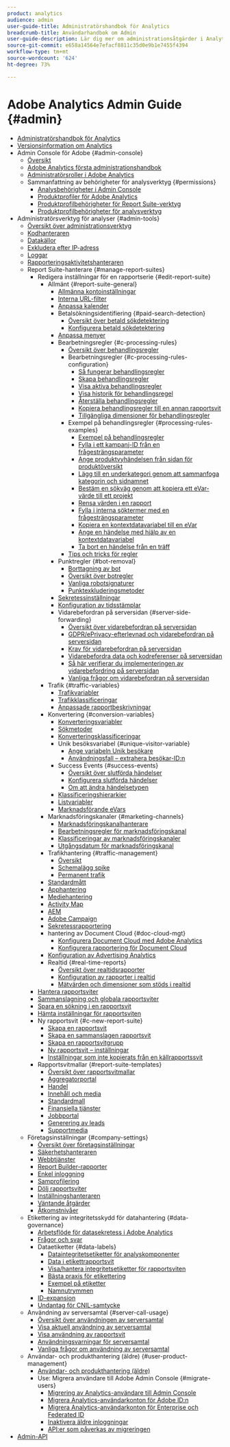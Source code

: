 ```yaml
---
product: analytics
audience: admin
user-guide-title: Administratörshandbok för Analytics
breadcrumb-title: Användarhandbok om Admin
user-guide-description: Lär dig mer om administrationsåtgärder i Analytics, som att hantera användare och produkter i Experience Cloud Admin Console, konfigurera rapportsviter med mera.
source-git-commit: e658a14564e7efacf8811c35d0e9b1e7455f4394
workflow-type: tm+mt
source-wordcount: '624'
ht-degree: 73%

---
```



# Adobe Analytics Admin Guide {#admin}

+ [Administratörshandbok för Analytics](home.md)
+ [Versionsinformation om Analytics](https://experienceleague.adobe.com/docs/analytics/release-notes/latest.html)
+ Admin Console för Adobe {#admin-console}
   + [Översikt](admin-console/home.md)
   + [Adobe Analytics första administrationshandbok](admin-console/first-admin-guide.md)
   + [Administratörsroller i Adobe Analytics](admin-console/admin-roles-in-analytics.md)
   + Sammanfattning av behörigheter för analysverktyg {#permissions}
      + [Analysbehörigheter i Admin Console](admin-console/permissions/summary-tables.md)
      + [Produktprofiler för Adobe Analytics](admin-console/permissions/product-profile.md)
      + [Produktprofilbehörigheter för Report Suite-verktyg](admin-console/permissions/report-suite-tools.md)
      + [Produktprofilbehörigheter för analysverktyg](admin-console/permissions/analytics-tools.md)
+ Administratörsverktyg för analyser {#admin-tools}
   + [Översikt över administrationsverktyg](admin/c-admin-tools.md)
   + [Kodhanteraren](admin/code-manager-admin.md)
   + [Datakällor](admin/data-sources.md)
   + [Exkludera efter IP-adress](admin/exclude-ip.md)
   + [Loggar](admin/logs.md)
   + [Rapporteringsaktivitetshanteraren](admin/reporting-activity.md)
   + Report Suite-hanterare {#manage-report-suites}
      + Redigera inställningar för en rapportserie {#edit-report-suite}
         + Allmänt {#report-suite-general}
            + [Allmänna kontoinställningar](admin/c-manage-report-suites/c-edit-report-suites/general/general-acct-settings-admin.md)
            + [Interna URL-filter](admin/c-manage-report-suites/c-edit-report-suites/general/internal-url-filter-admin.md)
            + [Anpassa kalender](admin/c-manage-report-suites/c-edit-report-suites/general/custom-calendar.md)
            + Betalsökningsidentifiering {#paid-search-detection}
               + [Översikt över betald sökdetektering](admin/c-manage-report-suites/c-edit-report-suites/general/paid-search-detection/paid-search-detection.md)
               + [Konfigurera betald sökdetektering](admin/c-manage-report-suites/c-edit-report-suites/general/paid-search-detection/t-paid-search-detection.md)
            + [Anpassa menyer](admin/c-manage-report-suites/c-edit-report-suites/general/customize-menus.md)
            + Bearbetningsregler {#c-processing-rules}
               + [Översikt över behandlingsregler](admin/c-manage-report-suites/c-edit-report-suites/general/c-processing-rules/processing-rules.md)
               + Bearbetningsregler {#c-processing-rules-configuration}
                  + [Så fungerar behandlingsregler](admin/c-manage-report-suites/c-edit-report-suites/general/c-processing-rules/c-processing-rules-configuration/processing-rules-about.md)
                  + [Skapa behandlingsregler](admin/c-manage-report-suites/c-edit-report-suites/general/c-processing-rules/c-processing-rules-configuration/t-processing-rules.md)
                  + [Visa aktiva behandlingsregler](admin/c-manage-report-suites/c-edit-report-suites/general/c-processing-rules/c-processing-rules-configuration/t-processing-rules-view.md)
                  + [Visa historik för behandlingsregel](admin/c-manage-report-suites/c-edit-report-suites/general/c-processing-rules/c-processing-rules-configuration/t-processing-rule-view-history.md)
                  + [Återställa behandlingsregler](admin/c-manage-report-suites/c-edit-report-suites/general/c-processing-rules/c-processing-rules-configuration/t-processing-rules-restore.md)
                  + [Kopiera behandlingsregler till en annan rapportsvit](admin/c-manage-report-suites/c-edit-report-suites/general/c-processing-rules/c-processing-rules-configuration/t-processing-rules-copy-to-rs.md)
                  + [Tillgängliga dimensioner för behandlingsregler](admin/c-manage-report-suites/c-edit-report-suites/general/c-processing-rules/processing-rule-dimensions.md)
               + Exempel på behandlingsregler {#processing-rules-examples}
                  + [Exempel på behandlingsregler](admin/c-manage-report-suites/c-edit-report-suites/general/c-processing-rules/processing-rules-examples/processing-rules-examples.md)
                  + [Fylla i ett kampanj-ID från en frågesträngsparameter](admin/c-manage-report-suites/c-edit-report-suites/general/c-processing-rules/processing-rules-examples/processing-rules-populate-campaign-id.md)
                  + [Ange produktvyhändelsen från sidan för produktöversikt](admin/c-manage-report-suites/c-edit-report-suites/general/c-processing-rules/processing-rules-examples/setting-the-product-view-event.md)
                  + [Lägg till en underkategori genom att sammanfoga kategorin och sidnamnet](admin/c-manage-report-suites/c-edit-report-suites/general/c-processing-rules/processing-rules-examples/subcategory-concatenating.md)
                  + [Bestäm en sökväg genom att kopiera ett eVar-värde till ett projekt](admin/c-manage-report-suites/c-edit-report-suites/general/c-processing-rules/processing-rules-examples/processing-rules-determining-path.md)
                  + [Rensa värden i en rapport](admin/c-manage-report-suites/c-edit-report-suites/general/c-processing-rules/processing-rules-examples/clean-up-values-in-a-report.md)
                  + [Fylla i interna söktermer med en frågesträngsparameter](admin/c-manage-report-suites/c-edit-report-suites/general/c-processing-rules/processing-rules-examples/processing-rules-populating-internal-search.md)
                  + [Kopiera en kontextdatavariabel till en eVar](admin/c-manage-report-suites/c-edit-report-suites/general/c-processing-rules/processing-rules-examples/processing-rules-copy-context-data.md)
                  + [Ange en händelse med hjälp av en kontextdatavariabel](admin/c-manage-report-suites/c-edit-report-suites/general/c-processing-rules/processing-rules-examples/processing-rules-copy-context-data-event.md)
                  + [Ta bort en händelse från en träff](admin/c-manage-report-suites/c-edit-report-suites/general/c-processing-rules/processing-rules-examples/processing-rules-remove-event.md)
               + [Tips och tricks för regler](admin/c-manage-report-suites/c-edit-report-suites/general/c-processing-rules/processing-rules-tips.md)
            + Punktregler {#bot-removal}
               + [Borttagning av bot](admin/c-manage-report-suites/c-edit-report-suites/general/bot-removal/bot-removal.md)
               + [Översikt över botregler](admin/c-manage-report-suites/c-edit-report-suites/general/bot-removal/bot-rules.md)
               + [Vanliga robotsignaturer](admin/c-manage-report-suites/c-edit-report-suites/general/bot-removal/bot-signatures.md)
               + [Punktexkluderingsmetoder](admin/c-manage-report-suites/c-edit-report-suites/general/bot-removal/bot-exclusion-methods.md)
            + [Sekretessinställningar](admin/c-manage-report-suites/c-edit-report-suites/general/privacy-settings.md)
            + [Konfiguration av tidsstämplar](admin/c-manage-report-suites/c-edit-report-suites/general/timestamp-optional.md)
            + Vidarebefordran på serversidan {#server-side-forwarding}
               + [Översikt över vidarebefordran på serversidan](admin/c-manage-report-suites/c-edit-report-suites/general/c-server-side-forwarding/ssf.md)
               + [GDPR/ePrivacy-efterlevnad och vidarebefordran på serversidan](admin/c-manage-report-suites/c-edit-report-suites/general/c-server-side-forwarding/ssf-gdpr.md)
               + [Krav för vidarebefordran på serversidan](admin/c-manage-report-suites/c-edit-report-suites/general/c-server-side-forwarding/ssf-requirements.md)
               + [Vidarebefordra data och kodreferenser på serversidan](admin/c-manage-report-suites/c-edit-report-suites/general/c-server-side-forwarding/ssf-reference.md)
               + [Så här verifierar du implementeringen av vidarebefordring på serversidan](admin/c-manage-report-suites/c-edit-report-suites/general/c-server-side-forwarding/ssf-verify.md)
               + [Vanliga frågor om vidarebefordran på serversidan](admin/c-manage-report-suites/c-edit-report-suites/general/c-server-side-forwarding/ssf-faq.md)
         + Trafik {#traffic-variables}
            + [Trafikvariabler](admin/c-manage-report-suites/c-edit-report-suites/c-traffic-variables/traffic-var.md)
            + [Trafikklassificeringar](admin/c-manage-report-suites/c-edit-report-suites/c-traffic-variables/traffic-classifications.md)
            + [Anpassade rapportbeskrivningar](admin/c-manage-report-suites/c-edit-report-suites/c-traffic-variables/custom-desc-admin.md)
         + Konvertering {#conversion-variables}
            + [Konverteringsvariabler](admin/c-manage-report-suites/c-edit-report-suites/conversion-var-admin/conversion-var-admin.md)
            + [Sökmetoder](admin/c-manage-report-suites/c-edit-report-suites/conversion-var-admin/finding-methods.md)
            + [Konverteringsklassificeringar](admin/c-manage-report-suites/c-edit-report-suites/conversion-var-admin/conversion-classifications.md)
            + Unik besöksvariabel {#unique-visitor-variable}
               + [Ange variabeln Unik besökare](admin/c-manage-report-suites/c-edit-report-suites/conversion-var-admin/unique-visitor-variable-admin/t-unique-visitor-variable.md)
               + [Användningsfall – extrahera besökar-ID:n](admin/c-manage-report-suites/c-edit-report-suites/conversion-var-admin/unique-visitor-variable-admin/extract-visitorids-usecase.md)
            + Success Events {#success-events}
               + [Översikt över slutförda händelser](admin/c-manage-report-suites/c-edit-report-suites/conversion-var-admin/c-success-events/success-event.md)
               + [Konfigurera slutförda händelser](admin/c-manage-report-suites/c-edit-report-suites/conversion-var-admin/c-success-events/t-success-events.md)
               + [Om att ändra händelsetypen](admin/c-manage-report-suites/c-edit-report-suites/conversion-var-admin/c-success-events/event-type.md)
            + [Klassificeringshierarkier](admin/c-manage-report-suites/c-edit-report-suites/conversion-var-admin/classification-hierarchies.md)
            + [Listvariabler](admin/c-manage-report-suites/c-edit-report-suites/conversion-var-admin/list-var-admin.md)
            + [Marknadsförande eVars](admin/c-manage-report-suites/c-edit-report-suites/conversion-var-admin/merchandising-evars.md)
         + Marknadsföringskanaler {#marketing-channels}
            + [Marknadsföringskanalhanterare](admin/c-manage-report-suites/c-edit-report-suites/marketing-channels/c-channels.md)
            + [Bearbetningsregler för marknadsföringskanal](admin/c-manage-report-suites/c-edit-report-suites/marketing-channels/c-rules.md)
            + [Klassificeringar av marknadsföringskanaler](admin/c-manage-report-suites/c-edit-report-suites/marketing-channels/classifications-mchannel.md)
            + [Utgångsdatum för marknadsföringskanal](admin/c-manage-report-suites/c-edit-report-suites/marketing-channels/visitor-engagement.md)
         + Trafikhantering {#traffic-management}
            + [Översikt](admin/c-manage-report-suites/c-edit-report-suites/c-traffic-management/traffic-management.md)
            + [Schemalägg spike](admin/c-manage-report-suites/c-edit-report-suites/c-traffic-management/t-traffic-schedule-spike.md)
            + [Permanent trafik](admin/c-manage-report-suites/c-edit-report-suites/c-traffic-management/t-traffic-permanent.md)
         + [Standardmått](admin/c-manage-report-suites/c-edit-report-suites/default-metrics.md)
         + [Apphantering](admin/c-manage-report-suites/c-edit-report-suites/mobile-management.md)
         + [Mediehantering](admin/c-manage-report-suites/c-edit-report-suites/media-management.md)
         + [Activity Map](admin/c-manage-report-suites/c-edit-report-suites/activity-map.md)
         + [AEM](admin/c-manage-report-suites/c-edit-report-suites/adobe-experience-manager.md)
         + [Adobe Campaign](admin/c-manage-report-suites/c-edit-report-suites/adobe-campaign.md)
         + [Sekretessrapportering](admin/c-manage-report-suites/c-edit-report-suites/privacy-reporting.md)
         + hantering av Document Cloud {#doc-cloud-mgt}
            + [Konfigurera Document Cloud med Adobe Analytics](admin/c-manage-report-suites/c-edit-report-suites/document-cloud-mgt.md)
            + [Konfigurera rapportering för Document Cloud](admin/c-manage-report-suites/c-edit-report-suites/document-cloud-config.md)
         + [Konfiguration av Advertising Analytics](admin/c-manage-report-suites/c-edit-report-suites/advertising-analytics-config.md)
         + Realtid {#real-time-reports}
            + [Översikt över realtidsrapporter](admin/c-manage-report-suites/c-edit-report-suites/realtime/realtime.md)
            + [Konfiguration av rapporter i realtid](admin/c-manage-report-suites/c-edit-report-suites/realtime/t-realtime-admin.md)
            + [Mätvärden och dimensioner som stöds i realtid](admin/c-manage-report-suites/c-edit-report-suites/realtime/realtime-metrics.md)
      + [Hantera rapportsviter](admin/c-manage-report-suites/report-suites-admin.md)
      + [Sammanslagning och globala rapportsviter](admin/c-manage-report-suites/rollup-report-suite.md)
      + [Spara en sökning i en rapportsvit](admin/c-manage-report-suites/t-report-suite-saved-search.md)
      + [Hämta inställningar för rapportsviten](admin/c-manage-report-suites/t-download-rs-settings.md)
      + Ny rapportsvit {#c-new-report-suite}
         + [Skapa en rapportsvit](admin/c-manage-report-suites/c-new-report-suite/t-create-a-report-suite.md)
         + [Skapa en sammanslagen rapportsvit](admin/c-manage-report-suites/c-new-report-suite/t-rollups.md)
         + [Skapa en rapportsvitgrupp](admin/c-manage-report-suites/c-new-report-suite/t-create-rs-group.md)
         + [Ny rapportsvit – inställningar](admin/c-manage-report-suites/c-new-report-suite/new-report-suite.md)
         + [Inställningar som inte kopierats från en källrapportssvit](admin/c-manage-report-suites/c-new-report-suite/settings-not-copied-from-rs.md)
      + Rapportsvitmallar {#report-suite-templates}
         + [Översikt över rapportsvitmallar](admin/c-manage-report-suites/c-report-suite-templates/report-suite-templates.md)
         + [Aggregatorportal](admin/c-manage-report-suites/c-report-suite-templates/aggregator-portal.md)
         + [Handel](admin/c-manage-report-suites/c-report-suite-templates/commerce-admin.md)
         + [Innehåll och media](admin/c-manage-report-suites/c-report-suite-templates/content-media.md)
         + [Standardmall](admin/c-manage-report-suites/c-report-suite-templates/default-rs-template.md)
         + [Finansiella tjänster](admin/c-manage-report-suites/c-report-suite-templates/financial-services.md)
         + [Jobbportal](admin/c-manage-report-suites/c-report-suite-templates/job-portal.md)
         + [Generering av leads](admin/c-manage-report-suites/c-report-suite-templates/lead-generation.md)
         + [Supportmedia](admin/c-manage-report-suites/c-report-suite-templates/support-media.md)
   + Företagsinställningar {#company-settings}
      + [Översikt över företagsinställningar](admin/company/c-company-settings.md)
      + [Säkerhetshanteraren](admin/company/security-manager.md)
      + [Webbtjänster](admin/company/web-services-admin.md)
      + [Report Builder-rapporter](admin/company/report-builder-reports-admin.md)
      + [Enkel inloggning](admin/company/single-signon-admin.md)
      + [Samprofilering](admin/company/co-branding-admin.md)
      + [Dölj rapportsviter](admin/company/c-hide-report-suites.md)
      + [Inställningshanteraren](admin/company/preferences-manager.md)
      + [Väntande åtgärder](admin/company/pending-actions-admin.md)
      + [Åtkomstnivåer](admin/company/feature-access-levels.md)
   + Etikettering av integritetsskydd för datahantering {#data-governance}
      + [Arbetsflöde för datasekretess i Adobe Analytics](admin/c-data-governance/an-gdpr-workflow.md)
      + [Frågor och svar](admin/c-data-governance/gdpr-faq.md)
      + Dataetiketter {#data-labels}
         + [Dataintegritetsetiketter för analyskomponenter](admin/c-data-governance/data-labeling/gdpr-labels.md)
         + [Data i etikettrapportsvit](admin/c-data-governance/data-labeling/gdpr-setup-reportsuite.md)
         + [Visa/hantera integritetsetiketter för rapportsviten](admin/c-data-governance/data-labeling/gdpr-view-settings.md)
         + [Bästa praxis för etikettering](admin/c-data-governance/data-labeling/gdpr-analytics-ids.md)
         + [Exempel på etiketter](admin/c-data-governance/data-labeling/gdpr-labeling-example.md)
         + [Namnutrymmen](admin/c-data-governance/data-labeling/gdpr-namespaces.md)
      + [ID-expansion](admin/c-data-governance/gdpr-id-expansion.md)
      + [Undantag för CNIL-samtycke](admin/c-data-governance/cnil-consent-exemption.md)
   + Användning av serversamtal {#server-call-usage}
      + [Översikt över användningen av serversamtal](admin/c-server-call-usage/overage-overview.md)
      + [Visa aktuell användning av serversamtal](admin/c-server-call-usage/server-call-usage-dashboard.md)
      + [Visa användning av rapportsvit](admin/c-server-call-usage/report-suite-usage.md)
      + [Användningsvarningar för serversamtal](admin/c-server-call-usage/scu-alerts.md)
      + [Vanliga frågor om användning av serversamtal](admin/c-server-call-usage/overage-faq.md)
   + Användar- och produkthantering (äldre) {#user-product-management}
      + [Användar- och produkthantering (äldre)](admin/user-management2/user-management.md)
      + Use: Migrera användare till Adobe Admin Console {#migrate-users}
         + [Migrering av Analytics-användare till Admin Console](admin/user-management2/user-migration/c-migration-tool.md)
         + [Migrera Analytics-användarkonton för Adobe ID:n](admin/user-management2/user-migration/t-migrate-users.md)
         + [Migrera Analytics-användarkonton för Enterprise och Federated ID](admin/user-management2/user-migration/migrate-enterprise.md)
         + [Inaktivera äldre inloggningar](admin/user-management2/user-migration/t-disable-legacy-login.md)
         + [API:er som påverkas av migreringen](admin/user-management2/user-migration/developer.md)
+ [Admin-API](c-admin-api/c-admin-api.md)

